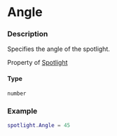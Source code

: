# Angle

### Description

Specifies the angle of the spotlight.

Property of [Spotlight](/classes/Spotlight/)

#### Type

`number`

### Example

```lua
spotlight.Angle = 45
```
